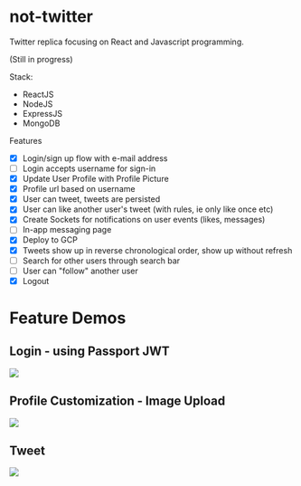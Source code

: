 # not-twitter

Twitter replica focusing on React and Javascript programming.

(Still in progress)

Stack:

- ReactJS
- NodeJS
- ExpressJS
- MongoDB

Features
- [x] Login/sign up flow with e-mail address
- [ ] Login accepts username for sign-in
- [x] Update User Profile with Profile Picture
- [x] Profile url based on username
- [x] User can tweet, tweets are persisted
- [x] User can like another user's tweet (with rules, ie only like once etc)
- [x] Create Sockets for notifications on user events (likes, messages)
- [ ] In-app messaging page
- [x] Deploy to GCP
- [x] Tweets show up in reverse chronological order, show up without refresh
- [ ] Search for other users through search bar
- [ ] User can "follow" another user
- [x] Logout

# Feature Demos

## Login - using Passport JWT

![](/.readme/login.gif)

## Profile Customization - Image Upload

![](/.readme/imageUpload.gif)

## Tweet

![](/.readme/tweet.gif)

